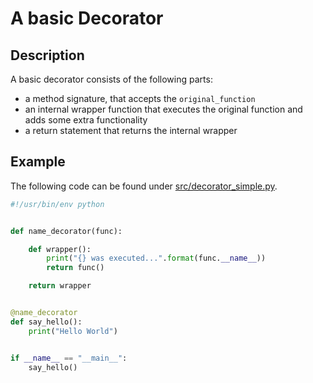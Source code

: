 # A basic Decorator
## Description
A basic decorator consists of the following parts:
- a method signature, that accepts the `original_function`
- an internal wrapper function that executes the original function and adds some extra functionality
- a return statement that returns the internal wrapper

## Example
The following code can be found under [src/decorator_simple.py](https://github.com/jgoerner/PySchool/blob/master/02-decorators/recipes/src/decorator_simple.py).
```python 
#!/usr/bin/env python


def name_decorator(func):

    def wrapper():
        print("{} was executed...".format(func.__name__))
        return func()

    return wrapper


@name_decorator
def say_hello():
    print("Hello World")


if __name__ == "__main__":
    say_hello()
```
